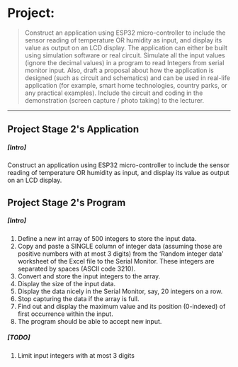 # Project: 
> Construct an application using ESP32 micro-controller to include the sensor reading of temperature OR humidity as input, and display its value as output on an LCD display. 
> The application can either be built using simulation software or real circuit. Simulate all the input values (ignore the decimal values) in a program to read Integers from serial monitor input. Also, draft a proposal about how the application is designed (such as circuit and schematics) and can be used in real-life application (for example, smart home technologies, country parks, or any practical examples). Include the circuit and coding in the demonstration (screen capture / photo taking) to the lecturer.
---
## Project Stage 2's Application
##### [Intro]
Construct an application using ESP32 micro-controller to include the sensor reading of temperature OR humidity as input, and display its value as output on an LCD display.

## Project Stage 2's Program
##### [Intro]
1. Define a new int array of 500 integers to store the input data.
2. Copy and paste a SINGLE column of integer data (assuming those are positive numbers with at most 3 digits) from the ‘Random integer data’ worksheet of the Excel file to the Serial Monitor. These integers are separated by spaces (ASCII code 3210).
3. Convert and store the input integers to the array.
4. Display the size of the input data.
5. Display the data nicely in the Serial Monitor, say, 20 integers on a row.
6. Stop capturing the data if the array is full.
7. Find out and display the maximum value and its position (0-indexed) of first occurrence within the input.
8. The program should be able to accept new input.
##### [TODO]
1. Limit input integers with at most 3 digits